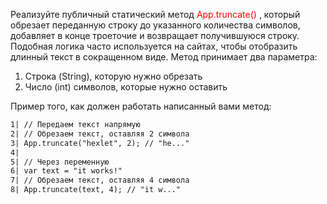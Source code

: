 Реализуйте публичный статический метод <app style=color:red> App.truncate() </app>, который обрезает переданную строку до указанного количества символов, добавляет в конце троеточие и возвращает получившуюся строку. Подобная логика часто используется на сайтах, чтобы отобразить длинный текст в сокращенном виде. Метод принимает два параметра:

1. Строка (String), которую нужно обрезать
2. Число (int) символов, которые нужно оставить

Пример того, как должен работать написанный вами метод:

```markdown
1| // Передаем текст напрямую
2| // Обрезаем текст, оставляя 2 символа
3| App.truncate("hexlet", 2); // "he..."
4| 
5| // Через переменную
6| var text = "it works!"
7| // Обрезаем текст, оставляя 4 символа
8| App.truncate(text, 4); // "it w..."
```

